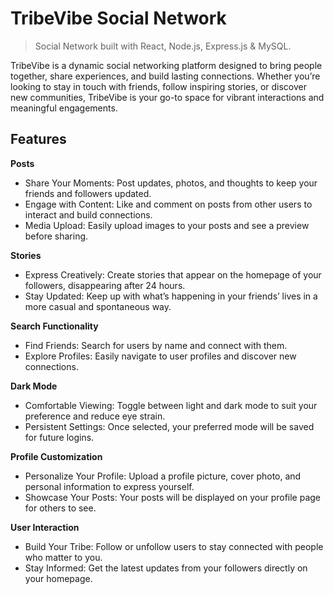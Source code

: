# TribeVibe Social Network

> Social Network built with React, Node.js, Express.js & MySQL.
 
TribeVibe is a dynamic social networking platform designed to bring people together, share experiences, and build lasting connections. Whether you’re looking to stay in touch with friends, follow inspiring stories, or discover new communities, TribeVibe is your go-to space for vibrant interactions and meaningful engagements.

## Features

**Posts**
* Share Your Moments: Post updates, photos, and thoughts to keep your friends and followers updated.
* Engage with Content: Like and comment on posts from other users to interact and build connections.
* Media Upload: Easily upload images to your posts and see a preview before sharing.

**Stories**
* Express Creatively: Create stories that appear on the homepage of your followers, disappearing after 24 hours.
* Stay Updated: Keep up with what’s happening in your friends’ lives in a more casual and spontaneous way.

**Search Functionality**
* Find Friends: Search for users by name and connect with them.
* Explore Profiles: Easily navigate to user profiles and discover new connections.

**Dark Mode**
* Comfortable Viewing: Toggle between light and dark mode to suit your preference and reduce eye strain.
* Persistent Settings: Once selected, your preferred mode will be saved for future logins.

**Profile Customization**
* Personalize Your Profile: Upload a profile picture, cover photo, and personal information to express yourself.
* Showcase Your Posts: Your posts will be displayed on your profile page for others to see.

**User Interaction**
* Build Your Tribe: Follow or unfollow users to stay connected with people who matter to you.
* Stay Informed: Get the latest updates from your followers directly on your homepage.
 
